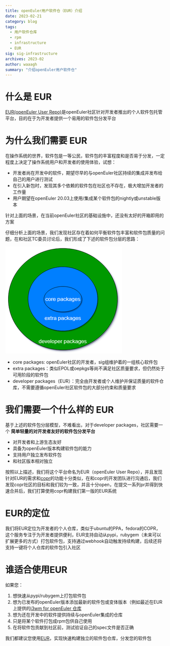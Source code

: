 ```yaml
---
title: openEuler用户软件仓（EUR）介绍
date: 2023-02-21
category: blog
tags:
  - 用户软件仓库
  - rpm
  - infrastructure
  - EUR
sig: sig-infrastructure
archives: 2023-02
author: waaagh
summary: "介绍openEuler用户软件仓"
---
```

# 什么是 EUR
[EUR(openEuler User Repo)](https://eur.openeuler.openatom.cn/)是openEuler社区针对开发者推出的个人软件包托管平台，目的在于为开发者提供一个易用的软件包分发平台

# 为什么我们需要 EUR

在操作系统的世界，软件包是一等公民，软件包的丰富程度和是否易于分发，一定程度上决定了操作系统用户和开发者的使用体验，试想：
- 开发者尚在开发中的软件，期望尽早的与openEuler社区持续的集成并发布给自己的用户进行测试
- 在引入新包时，发现其多个依赖的软件包在社区也不存在，极大增加开发者的工作量
- 用户期望在openEuler 20.03上使用/集成某个软件包的nightly或unstable版本

针对上面的场景，在当前openEuler社区的基础设施中，还没有太好的开箱即用的方案

仔细分析上面的场景，我们发现社区存在着如何平衡软件包丰富和软件包质量的问题，在和社区TC委员讨论后，我们形成了下述的软件包分层的思路：

![](package_layer.png)

- core packages: openEuler社区的开发者，sig组维护着的一组核心软件包
- extra packages：类似EPOL或oepkgs等尚不满足社区质量要求，但仍然处于可用阶段的软件包
- developer packages（EUR）：完全由开发者或个人维护并保证质量的软件仓库，不需要遵循openEuler社区软件包的大部分约束和质量要求

# 我们需要一个什么样的 EUR
基于上述的软件包分层模型，不难看出，对于developer packages，社区需要一个 **简单轻量的对开发者友好的软件包分发平台**
- 对开发者和上游生态友好
- 具备为openEuler版本构建软件包的能力
- 支持用户独立发布软件包
- 和社区版本相对独立

按照以上描述，我们将这个平台命名为EUR（openEuler User Repo），并且发现针对EUR的需求和[copr](https://github.com/fedora-copr/copr)的功能十分类似，在和copr的开发团队进行沟通后，我们发现copr社区的目标和我们较为一致，并且十分open，在提交一系列pr并得到快速合并后，我们打算使用copr构建我们第一版的EUR系统

# EUR的定位
我们将EUR定位为开发者的个人仓库，类似于ubuntu的PPA，fedora的COPR，这个服务专注于为开发者提供便利，EUR支持自动从pypi，rubygem（未来可以扩展更多的方式）打包软件包，支持通过webhook自动触发持续构建，后续还将支持一键将个人仓库的软件包引入社区

# 谁适合使用EUR
如果您：
1. 想快速从pypi/rubygem上打包软件包
1. 想为已发布的openEuler版本添加最新的软件包或变体版本（例如最近在EUR上提供的[i3wm for openEuler 仓库](https://eur.openeuler.openatom.cn/coprs/mywaaagh_admin/i3wm/)
1. 想为还在开发中的软件提供持续与openEuler集成的仓库
1. 只是将某个软件打包成rpm包供自己使用
1. 在将软件包贡献到社区前，测试验证自己的spec文件是否正确

我们都建议您使用[EUR](https://eur.openeuler.openatom.cn/)，实现快速构建独立的软件包仓库，分发您的软件包
